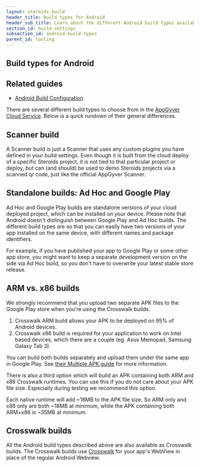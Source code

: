 ```yaml
---
layout: steroids_build
header_title: Build types for Android
header_sub_title: Learn about the different Android build types available to you.
section_id: build-settings
subsection_id: android-build-types
parent_id: tooling
---
```

<section class="docs-section" id="build-types-for-android">

# Build types for Android

## Related guides

- [Android Build Configuration][android-build-config]

There are several different build types to choose from in the [AppGyver Cloud Service](https://cloud.appgyver.com/applications/). Below is a quick rundown of their general differences.

## Scanner build

A Scanner build is just a Scanner that uses any custom plugins you have defined in your build settings. Even though it is built from the cloud deploy of a specific Steroids project, it is not tied to that particular project or deploy, but can (and should) be used to demo Steroids projects via a scanned qr code, just like the official AppGyver Scanner.

## Standalone builds: Ad Hoc and Google Play

Ad Hoc and Google Play builds are standalone versions of your cloud deployed project, which can be installed on your device. Please note that Android doesn't distinguish between Google Play and Ad Hoc builds. The different build types are so that you can easily have two versions of your app installed on the same device, with different names and package identifiers.

For example, if you have published your app to Google Play or some other app store, you might want to keep a separate development version on the side via Ad Hoc build, so you don't have to overwrite your latest stable store release.

## ARM vs. x86 builds

We strongly recommend that you upload two separate APK files to the Google Play store when you’re using the Crosswalk builds.

1. Crosswalk ARM build allows your APK to be deployed on 95% of Android devices.
2. Crosswalk x86 build is required for your application to work on Intel based devices, which there are a couple (eg. Asus Memopad, Samsung Galaxy Tab 3).

You can build both builds separately and upload them under the same app in Google Play. See [their Multiple APK guide](http://developer.android.com/google/play/publishing/multiple-apks.html) for more information.

There is also a third option which will build an APK containing both ARM and x86 Crosswalk runtimes. You can use this if you do not care about your APK file size. Especially during testing we recommend this option.

Each native runtime will add ~18MB to the APK file size. So ARM only and x86 only are both ~18MB at minimum, while the APK containing both ARM+x86 is ~35MB at minimum.

## Crosswalk builds

All the Android build types described above are also available as Crosswalk builds. The Crosswalk builds use [Crosswalk](https://crosswalk-project.org/) for your app's WebView in place of the regular Android Webview.

</section>

[android-build-config]: /tooling/build-service/build-settings/build-settings-for-android
